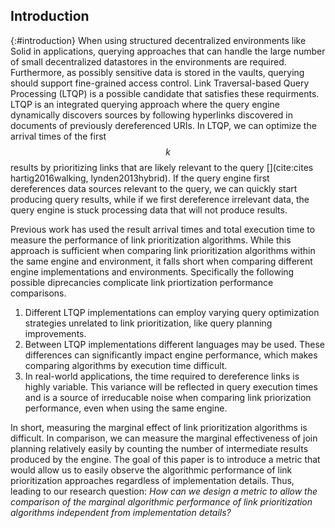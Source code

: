## Introduction
{:#introduction}
When using structured decentralized environments like Solid in applications, querying approaches that can handle the large number of small decentralized datastores in the environments are required.
Furthermore, as possibly sensitive data is stored in the vaults, querying should support fine-grained access control.
Link Traversal-based Query Processing (LTQP) is a possible candidate that satisfies these requirments.
LTQP is an integrated querying approach where the query engine dynamically discovers sources by following hyperlinks discovered in documents of previously dereferenced URIs.
In LTQP, we can optimize the arrival times of the first $$ k $$ results by prioritizing links that are likely relevant to the query [](cite:cites hartig2016walking, lynden2013hybrid).
If the query engine first dereferences data sources relevant to the query, we can quickly start producing query results, while if we first dereference irrelevant data, the query engine is stuck processing data that will not produce results.

Previous work has used the result arrival times and total execution time to measure the performance of link prioritization algorithms. 
While this approach is sufficient when comparing link prioritization algorithms within the same engine and environment, it falls short when comparing different engine implementations and environments.
Specifically the following possible diprecancies complicate link priortization performance comparisons.

1. Different LTQP implementations can employ varying query optimization strategies unrelated to link prioritization, like query planning improvements. 
2. Between LTQP implementations different languages may be used. These differences can significantly impact engine performance, which makes comparing algorithms by execution time difficult.
3. In real-world applications, the time required to dereference links is highly variable. This variance will be reflected in query execution times and is a source of irreducable noise when comparing link priorization performance, even when using the same engine.

In short, measuring the marginal effect of link prioritization algorithms is difficult.
In comparison, we can measure the marginal effectiveness of join planning relatively easily by counting the number of intermediate results produced by the engine.
The goal of this paper is to introduce a metric that would allow us to easily observe the algorithmic performance of link prioritization approaches regardless of implementation details.
Thus, leading to our research question: _How can we design a metric to allow the comparison of the marginal algorithmic performance of link prioritization algorithms independent from implementation details?_

<!-- 
1. Talk about why we need LTQP
2. Introduce how link prioritiation can improve the effectiveness of LTQP in real-world applications
3. Explain the difficulty in discerning the marginal effect of link prioritization on query performance due to
    1. Differences in optimization strategies of different query engines  
    2. Usage of different languages (implementation in C might be faster than javascript, but fulfill different purposes so not a fair comparison)
    3. Variance in document request time
4. Draw parallel with join optimization and the number of intermediate results, as this also is a good way to get the marginal effect of join optimization
5. Research question: How can we design a metric to allow the comparison of the marginal algorithmic performance of link prioritization algorithms independent from implementation details?
6. Introduce the idea of the metric
    1. Represent the algorithmic performance of link prioritization algorithms independent of total query engine performance, thus allowing easy cross-engine comparisons
    2. Provide the optimal perfromance of link priortization algorithms to indicate how much performance is still available for link priorization algorithms -->
